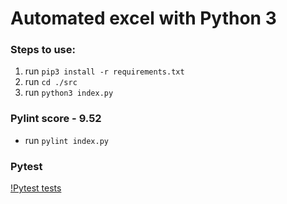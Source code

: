 # Automated excel with Python 3

### Steps to use:

1. run `pip3 install -r requirements.txt`
2. run `cd ./src`
3. run `python3 index.py`

### Pylint score - 9.52
- run `pylint index.py`

### Pytest

[!Pytest tests](https://github.com/99004342-yash/mini-project-python/actions/runs/914100468/workflow/badge.svg)



